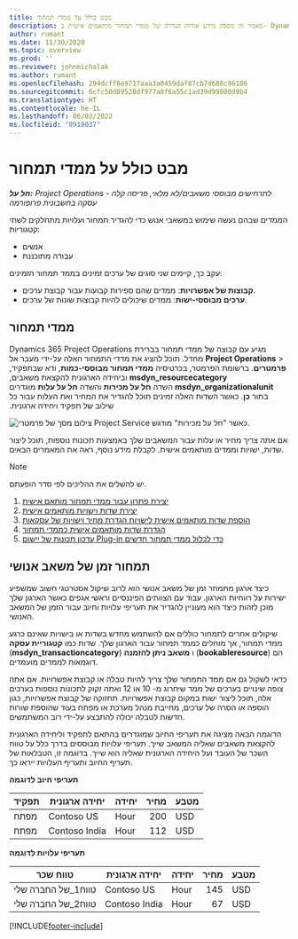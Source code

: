 ```yaml
---
title: מבט כולל על ממדי תמחור
description: מאמר זה מספק מידע אודות הגדרה של ממדי תמחור מותאמים אישית ב- Dynamics 365 Project Operations.
author: rumant
ms.date: 11/30/2020
ms.topic: overview
ms.prod: ''
ms.reviewer: johnmichalak
ms.author: rumant
ms.openlocfilehash: 294dcff8e9717aaa3a0459daf87cb7d608c96106
ms.sourcegitcommit: 6cfc50d89528df977a8f6a55c1ad39d99800d9b4
ms.translationtype: HT
ms.contentlocale: he-IL
ms.lasthandoff: 06/03/2022
ms.locfileid: "8918037"
---
```

# <a name="pricing-dimensions-overview"></a>מבט כולל על ממדי תמחור

_**חל על:** Project Operations לתרחישים מבוססי משאבים/לא מלאי, פריסה קלה - עסקה בחשבונית פרופורמה_

הממדים שבהם נעשה שימוש במשאבי אנוש כדי להגדיר תמחור ועלויות מתחלקים לשתי קטגוריות:

- אנשים
- עבודה מתוכננת

עקב כך, קיימים שני סוגים של ערכים זמינים בממד תמחור הזמינים:

- **קבוצות של אפשרויות**: ממדים שהם ספירות קבועות עבור קבוצת ערכים.
- **ערכים מבוססי-ישות**: ממדים שיכולים להיות קבוצות שונות של ערכים.

## <a name="pricing-dimensions"></a>ממדי תמחור

Dynamics 365 Project Operations מגיע עם קבוצה של ממדי תמחור בברירת מחדל. תוכל להציג את מדדי התמחור האלה על-ידי מעבר אל **Project Operations** > **פרמטרים**. ברשומת הפרמטר, בכרטיסיה **‬‏‫ממדי תמחור מבוססי-כמות**, ודא שבתפקיד, **msdyn_resourcecategory** וביחידה הארגונית להקצאת משאבים, **msdyn_organizationalunit** השדה **‏‫חל על מכירות‬** והשדה **‏‫חל על עלות‬** מוגדרים בתור **כן**. כאשר השדות האלה זמינים תוכל להגדיר את המחיר ואת העלות עבור כל שילוב של תפקיד ויחידה ארגונית.

![צילום מסך של פרמטרי Project Service כאשר "חל על מכירות" מודגש.](media/PS-OOB-parameters.png)

אם אתה צריך מחיר או עלות עבור המשאבים שלך באמצעות תכונות נוספות, תוכל ליצור שדות, ישויות וממדים מותאמים אישית. לקבלת מידע נוסף, ראה את המאמרים הבאים. 
  
  > [!NOTE]
  > יש להשלים את ההליכים לפי סדר הופעתם.

1. [יצירת פתרון עבור ממדי תמחור מותאם אישית](../sales/create-solution-custompd.md)
2. [יצירת שדות וישויות מותאמים אישית](create-custom-fields-entities-pricing-dimensions.md)
3. [הוספת שדות מותאמים אישית לישויות הגדרת מחיר וישויות של עסקאות ](add-custom-fields-price-setup-transactional-entities.md)
4. [הגדרת שדות מותאמים אישית כממדי תמחור ](set-up-custom-fields-pricing-dimensions.md)
5. [עדכון תכונות של יישום Plug-in כדי לכלול ממדי תמחור חדשים](update-plugin-attributes-pd.md)


## <a name="pricing-human-resource-time"></a>תמחור זמן של משאב אנושי
כיצד ארגון מתמחר זמן של משאב אנושי הוא לרוב שיקול אסטרטגי חשוב שמשפיע ישירות על רווחיות הארגון. עבוד עם הצוותים הפיננסיים וראשי אגפים כאשר הארגון שלך מוכן לזהות כיצד הוא מעוניין להגדיר את תעריפי עלויות וחיוב עבור הזמן של המשאב האנושי.

שיקולים אחרים לתמחור כוללים אם להשתמש מחדש בשדות או בישויות שאינם כרגע ממדי תמחור, אך מוחלים כממד תמחור עבור הארגון שלך. שדות כמו **קטגוריית עסקה** (**msdyn_transactioncategory**) ו **משאב ניתן להזמנה** (**bookableresource**) הם דוגמאות לממדים מועמדים. 

כדאי לשקול גם אם ממד התמחור שלך צריך להיות טבלה או קבוצת אפשרויות. אם אתה צופה שינויים בערכים של ממד שיחרוג מ- 10 או 12 ואתה זקוק לתכונות נוספות בערכים אלה, תוכל ליצור ישות במקום קבוצת אפשרויות. תחזוקה של קבוצת אפשרויות, כגון הוספה או הסרה של ערכים, מחייבת מנהל מערכת או מפתח בעוד שהוספת שורות חדשות לטבלה יכולה להתבצע על-ידי רוב המשתמשים.

הדוגמה הבאה מציגה את תעריפי החיוב שמוגדרים בהתאם לתפקיד וליחידה הארגונית להקצאת משאבים שאליה המשאב שייך. תעריפי עלויות מבוססים בדרך כלל על טווח השכר של העובד ועל היחידה הארגונית שאליה הוא שייך. בדוגמה זו, הטבלאות של תעריף החיוב ותעריף העלויות ייראו כך.

**תעריפי חיוב לדוגמה**

| תפקיד        | יחידה ארגונית    |יחידה      |מחיר      |מטבע  |
| ------------|-------------|----------|----------:|----------|
| מפתח   | Contoso US  |Hour | 200|USD     |
| מפתח   | Contoso India |Hour|   112|USD     |


**תעריפי עלויות לדוגמה**

| טווח שכר     | יחידה ארגונית    |יחידה      |מחיר      |מטבע  |
| ----------------|-------------|----------|----------:|----------|
| טווח1_של החברה שלי | Contoso US  |Hour | 145|USD     |
| טווח2_של החברה שלי | Contoso India |Hour|   67|USD     |


[!INCLUDE[footer-include](../includes/footer-banner.md)]